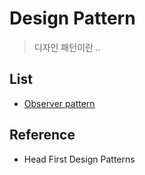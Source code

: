 # Design Pattern
> 디자인 패턴이란 ..


## List
- [Observer pattern](./observer-pattern.md)

## Reference
- Head First Design Patterns
